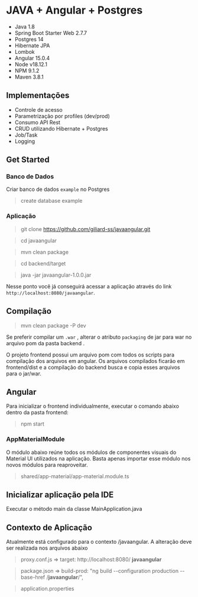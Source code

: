 # JAVA + Angular + Postgres

* Java 1.8
* Spring Boot Starter Web 2.7.7
* Postgres 14
* Hibernate JPA
* Lombok
* Angular 15.0.4
* Node v18.12.1
* NPM 9.1.2
* Maven 3.8.1

## Implementações

* Controle de acesso
* Parametrização por profiles (dev/prod)
* Consumo API Rest
* CRUD utilizando Hibernate + Postgres
* Job/Task
* Logging 

## Get Started

### Banco de Dados

Criar banco de dados `example` no Postgres

> create database example

### Aplicação

> git clone https://github.com/giliard-ss/javaangular.git

> cd javaangular

> mvn clean package

> cd backend/target

> java -jar javaangular-1.0.0.jar


Nesse ponto você já conseguirá acessar a aplicação através do link `http://localhost:8080/javaangular`.


## Compilação

> mvn clean package -P dev

Se preferir compilar um `.war` , alterar o atributo `packaging` de jar para war no arquivo pom da pasta backend . 

O projeto frontend possui um arquivo pom com todos os scripts para compilação dos arquivos em angular.
Os arquivos compilados ficarão em frontend/dist e a compilação do backend busca e copia esses arquivos para o jar/war.

## Angular

Para inicializar o frontend individualmente, executar o comando abaixo dentro da pasta frontend:

> npm start

### AppMaterialModule

O módulo abaixo reúne todos os módulos de componentes visuais do Material UI utilizados na aplicação. Basta apenas importar esse módulo nos novos módulos para reaproveitar.

> shared/app-material/app-material.module.ts

## Inicializar aplicação pela IDE

Executar o método main da classe MainApplication.java

## Contexto de Aplicação

Atualmente está configurado para o contexto /javaangular. A alteração deve ser realizada nos arquivos abaixo

> proxy.conf.js => target: http://localhost:8080/ **javaangular**

> package.json => build-prod: "ng build --configuration production --base-href /**javaangular**/",

> application.properties